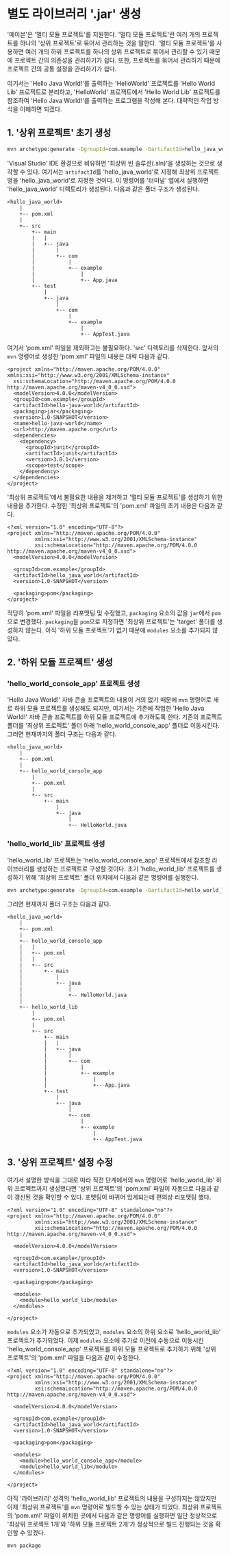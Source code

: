 # 별도 라이브러리 '.jar' 생성

'메이븐'은 '멀티 모듈 프로젝트'를 지원한다. '멀티 모듈 프로젝트'란 여러 개의 프로젝트를 하나의 '상위 프로젝트'로 묶어서 관리하는 것을 말한다. '멀티 모듈
프로젝트'를 사용하면 여러 개의 하위 프로젝트를 하나의 상위 프로젝트로 묶어서 관리할 수 있기 때문에 프로젝트 간의 의존성을 관리하기가 쉽다. 또한, 프로젝트를
묶어서 관리하기 때문에 프로젝트 간의 공통 설정을 관리하기가 쉽다.

여기서는 'Hello Java World!'를 출력하는 'HelloWorld' 프로젝트를 'Hello World Lib' 프로젝트로 분리하고, 'HelloWorld' 프로젝트에서
'Hello World Lib' 프로젝트를 참조하여 'Hello Java World!'를 출력하는 프로그램을 작성해 본다. 대략적인 작업 방식을 이해하면 되겠다.

## 1. '상위 프로젝트' 초기 생성

```Bash
mvn archetype:generate -DgroupId=com.example -DartifactId=hello_java_world -DarchetypeArtifactId=maven-archetype-quickstart -DinteractiveMode=false
```

'Visual Studio' IDE 환경으로 비유하면 '최상위 빈 솔루션(.sln)'을 생성하는 것으로 생각할 수 있다. 여기서는 `artifactId`를
'hello_java_world'로 지정해 최상위 프로젝트명을 'hello_java_world'로 지정한 것이다. 이 명령어를 '터미널' 앱에서 실행하면 'hello_java_world'
디렉토리가 생성된다. 다음과 같은 폴더 구조가 생성된다.

```Text
<hello_java_world>
    |
    +-- pom.xml
    |
    +-- src
        +-- main
        |   |
        |   +-- java
        |       |
        |       +-- com
        |           |
        |           +-- example
        |               |
        |               +-- App.java
        +-- test
            |
            +-- java
                |
                +-- com
                    |
                    +-- example
                        |
                        +-- AppTest.java
```

여기서 'pom.xml' 파일을 제외하고는 불필요하다. 'src' 디렉토리를 삭제한다. 앞서의 `mvn` 명령어로 생성한 'pom.xml' 파일의 내용은 대략 다음과 같다.

```
<project xmlns="http://maven.apache.org/POM/4.0.0" xmlns:xsi="http://www.w3.org/2001/XMLSchema-instance"
  xsi:schemaLocation="http://maven.apache.org/POM/4.0.0 http://maven.apache.org/maven-v4_0_0.xsd">
  <modelVersion>4.0.0</modelVersion>
  <groupId>com.example</groupId>
  <artifactId>hello-java-world</artifactId>
  <packaging>jar</packaging>
  <version>1.0-SNAPSHOT</version>
  <name>hello-java-world</name>
  <url>http://maven.apache.org</url>
  <dependencies>
    <dependency>
      <groupId>junit</groupId>
      <artifactId>junit</artifactId>
      <version>3.8.1</version>
      <scope>test</scope>
    </dependency>
  </dependencies>
</project>
```

'최상위 프로젝트'에서 불필요한 내용을 제거하고 '멀티 모듈 프로젝트'를 생성하기 위한 내용을 추가한다. 수정한 '최상위 프로젝트'의 'pom.xml' 파일의 초기
내용은 다음과 같다.

```
<?xml version="1.0" encoding="UTF-8"?>
<project xmlns="http://maven.apache.org/POM/4.0.0"
         xmlns:xsi="http://www.w3.org/2001/XMLSchema-instance"
         xsi:schemaLocation="http://maven.apache.org/POM/4.0.0 http://maven.apache.org/maven-v4_0_0.xsd">
  <modelVersion>4.0.0</modelVersion>

  <groupId>com.example</groupId>
  <artifactId>hello_java_world</artifactId>
  <version>1.0-SNAPSHOT</version>

  <packaging>pom</packaging>
</project>
```

적당히 'pom.xml' 파일을 리포맷팅 및 수정했고, `packaging` 요소의 값을 `jar`에서 `pom`으로 변경했다. `packaging`을 `pom`으로 지정하면 '최상위
프로젝트'는 'target' 폴더를 생성하지 않는다. 아직 '하위 모듈 프로젝트'가 없기 때문에 `modules` 요소를 추가되지 않았다.

## 2. '하위 모듈 프로젝트' 생성

### 'hello_world_console_app' 프로젝트 생성

'Hello Java World!' 자바 콘솔 프로젝트의 내용이 거의 없기 때문에 `mvn` 명령어로 새로 하위 모듈 프로젝트를 생성해도 되지만, 여기서는 기존에 작업한
'Hello Java World!' 자바 콘솔 프로젝트를 하위 모듈 프로젝트에 추가하도록 한다. 기존의 프로젝트 폴더를 '최상위 프로젝트' 폴더 아래
'hello_world_console_app' 폴더로 이동시킨다. 그러면 현재까지의 폴더 구조는 다음과 같다.

```Text
<hello_java_world>
    |
    +-- pom.xml
    |
    +-- hello_world_console_app
        |
        +-- pom.xml
        |
        +-- src
            +-- main
                |
                +-- java
                    |
                    +-- HelloWorld.java
```

### 'hello_world_lib' 프로젝트 생성

'hello_world_lib' 프로젝트는 'hello_world_console_app' 프로젝트에서 참조할 라이브러리를 생성하는 프로젝트로 구성할 것이다. 초기
'hello_world_lib' 프로젝트를 생성하기 위해 '최상위 프로젝트' 폴더 위치에서 다음과 같은 명령어를 실행한다.

```Bash
mvn archetype:generate -DgroupId=com.example -DartifactId=hello_world_lib -DarchetypeArtifactId=maven-archetype-quickstart -DinteractiveMode=false
```

그러면 현재까지 폴더 구조는 다음과 같다.

```Text
<hello_java_world>
    |
    +-- pom.xml
    |
    +-- hello_world_console_app
    |   |
    |   +-- pom.xml
    |   |
    |   +-- src
    |       +-- main
    |           |
    |           +-- java
    |               |
    |               +-- HelloWorld.java
    |
    +-- hello_world_lib
        |
        +-- pom.xml
        |
        +-- src
            +-- main
            |   |
            |   +-- java
            |       |
            |       +-- com
            |           |
            |           +-- example
            |               |
            |               +-- App.java
            +-- test
                |
                +-- java
                    |
                    +-- com
                        |
                        +-- example
                            |
                            +-- AppTest.java
```

## 3. '상위 프로젝트' 설정 수정

여기서 설명한 방식을 그대로 따라 직전 단계에서의 `mvn` 명령어로 'hello_world_lib' 하위 프로젝트까지 생성했다면 '상위 프로젝트'의 'pom.xml' 파일이
자동으로 다음과 같이 갱신된 것을 확인할 수 있다. 포맷팅이 바뀌어 있게되는데 편의상 리포맷팅 했다.

```
<?xml version="1.0" encoding="UTF-8" standalone="no"?>
<project xmlns="http://maven.apache.org/POM/4.0.0"
         xmlns:xsi="http://www.w3.org/2001/XMLSchema-instance"
         xsi:schemaLocation="http://maven.apache.org/POM/4.0.0 http://maven.apache.org/maven-v4_0_0.xsd">

  <modelVersion>4.0.0</modelVersion>

  <groupId>com.example</groupId>
  <artifactId>hello_java_world</artifactId>
  <version>1.0-SNAPSHOT</version>

  <packaging>pom</packaging>

  <modules>
    <module>hello_world_lib</module>
  </modules>

</project>
```

`modules` 요소가 자동으로 추가되었고, `modules` 요소의 하위 요소로 'hello_world_lib' 프로젝트가 추가되었다. 이제 `modules` 요소에 추가로
이전에 수동으로 이동시킨 'hello_world_console_app' 프로젝트를 하위 모듈 프로젝트로 추가하기 위해 '상위 프로젝트'의 'pom.xml' 파일을 다음과 같이
수정한다.

```
<?xml version="1.0" encoding="UTF-8" standalone="no"?>
<project xmlns="http://maven.apache.org/POM/4.0.0"
         xmlns:xsi="http://www.w3.org/2001/XMLSchema-instance"
         xsi:schemaLocation="http://maven.apache.org/POM/4.0.0 http://maven.apache.org/maven-v4_0_0.xsd">

  <modelVersion>4.0.0</modelVersion>

  <groupId>com.example</groupId>
  <artifactId>hello_java_world</artifactId>
  <version>1.0-SNAPSHOT</version>

  <packaging>pom</packaging>

  <modules>
    <module>hello_world_console_app</module>
    <module>hello_world_lib</module>
  </modules>

</project>
```

아직 '라이브러리' 성격의 'hello_world_lib' 프로젝트의 내용을 구성하지는 않았지만 이제 '최상위 프로젝트'를 `mvn` 명령어로 빌드할 수 있는 상태가 되었다.
최상위 프로젝트의 'pom.xml' 파일이 위치한 곳에서 다음과 같은 명령어를 실행하면 일단 정상적으로 '최상위 프로젝트 1개'와 '하위 모듈 프로젝트 2개'가
정상적으로 빌드 진행되는 것을 확인할 수 있겠다.

```Bash
mvn package
```
